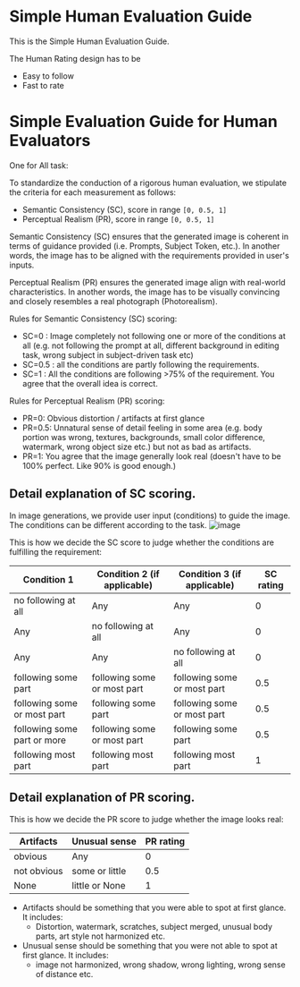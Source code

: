 # Simple Human Evaluation Guide

This is the Simple Human Evaluation Guide.

The Human Rating design has to be 
* Easy to follow
* Fast to rate

# Simple Evaluation Guide for Human Evaluators

One for All task:

To standardize the conduction of a rigorous human evaluation, we stipulate the criteria for each measurement as follows:
* Semantic Consistency (SC), score in range `[0, 0.5, 1]`
* Perceptual Realism (PR), score in range `[0, 0.5, 1]`


Semantic Consistency (SC) ensures that the generated image is coherent in terms of guidance provided (i.e. Prompts, Subject Token, etc.). In another words, the image has to be aligned with the requirements provided in user's inputs.

Perceptual Realism (PR) ensures the generated image align with real-world characteristics. In another words, the image has to be visually convincing and closely resembles a real photograph (Photorealism).

Rules for Semantic Consistency (SC) scoring:

* SC=0 : Image completely not following one or more of the conditions at all (e.g. not following the prompt at all, different background in editing task, wrong subject in subject-driven task etc)
* SC=0.5 : all the conditions are partly following the requirements.
* SC=1 : All the conditions are following >75% of the requirement. You agree that the overall idea is correct.

Rules for Perceptual Realism (PR) scoring:
* PR=0: Obvious distortion / artifacts at first glance
* PR=0.5: Unnatural sense of detail feeling in some area (e.g. body portion was wrong, textures, backgrounds, small color difference, watermark, wrong object size etc.) but not as bad as artifacts.
* PR=1: You agree that the image generally look real (doesn't have to be 100% perfect. Like 90% is good enough.)

## Detail explanation of SC scoring.

In image generations, we provide user input (conditions) to guide the image. The conditions can be different according to the task.
![image](https://github.com/ChromAIca/ChromAIca.github.io/assets/34955859/6c2e9b84-3375-4354-b6f7-4a80569ae252)

This is how we decide the SC score to judge whether the conditions are fulfilling the requirement:

| Condition 1                 | Condition 2 (if applicable) | Condition 3  (if applicable)| SC rating |
|-----------------------------|-----------------------------|-----------------------------|-----------|
| no following at all         | Any                         | Any                         | 0         |
| Any                         | no following at all         | Any                         | 0         |
| Any                         | Any                         | no following at all         | 0         |
| following some part         | following some or most part | following some or most part | 0.5       |
| following some or most part | following some part         | following some or most part | 0.5       |
| following some part or more | following some or most part | following some part         | 0.5       |
| following most part         | following most part         | following most part         | 1         |

## Detail explanation of PR scoring.

This is how we decide the PR score to judge whether the image looks real:

| Artifacts           | Unusual sense       | PR rating |
|---------------------|---------------------|-----------|
| obvious             | Any                 | 0         |
| not obvious         | some or little      | 0.5       |
| None                | little or None      | 1         |

* Artifacts should be something that you were able to spot at first glance. It includes:
  * Distortion, watermark, scratches, subject merged, unusual body parts, art style not harmonized etc.
* Unusual sense should be something that you were not able to spot at first glance. It includes:
  * image not harmonized, wrong shadow, wrong lighting, wrong sense of distance etc.
